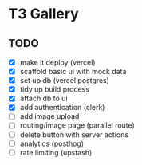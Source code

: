# T3 Gallery

## TODO

- [x] make it deploy (vercel)
- [x] scaffold basic ui with mock data
- [x] set up db (vercel postgres)
- [x] tidy up build process
- [x] attach db to ui
- [x] add authentication (clerk)
- [ ] add image upload
- [ ] routing/image page (parallel route)
- [ ] delete button with server actions
- [ ] analytics (posthog)
- [ ] rate limiting (upstash)
<!-- - [ ]  -->

